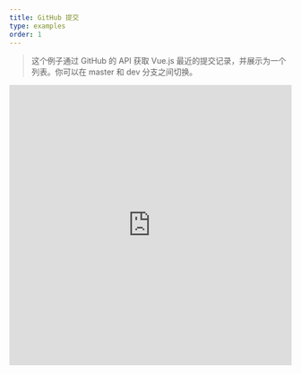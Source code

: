 ```yaml
---
title: GitHub 提交
type: examples
order: 1
---
```


> 这个例子通过 GitHub 的 API 获取 Vue.js 最近的提交记录，并展示为一个列表。你可以在 master 和 dev 分支之间切换。

<iframe width="100%" height="500" src="http://jsfiddle.net/yyx990803/vaj48u3h/embedded/result,html,js,css" allowfullscreen="allowfullscreen" frameborder="0"></iframe>
